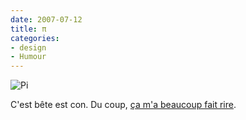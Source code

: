 ```yaml
---
date: 2007-07-12
title: π
categories:
- design
- Humour
---
```

<img src="https://dlgjp9x71cipk.cloudfront.net/2007/07/vache_pi.png" alt="Pi" />

C'est bête est con. Du coup, <a href="https://www.lafraise.com/contest.php?blog[itemid]=8283&amp;op=lafraise_blog&amp;lang=fr&amp;PHPSESSID=35661932b0e9614721bc7e8cb45640b1" title="Sur lafraise">ça m'a beaucoup fait rire</a>.
